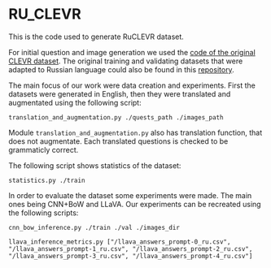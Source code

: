 # RU_CLEVR

This is the code used to generate RuCLEVR dataset.

For initial question and image generation we used the [code of the original CLEVR dataset](https://github.com/facebookresearch/clevr-dataset-gen). The original training and validating datasets that were adapted to Russian language could also be found in this [repository](https://github.com/facebookresearch/clevr-dataset-gen).

The main focus of our work were data creation and experiments.
First the datasets were generated in English, then they were translated and augmentated using the following script:

```translation_and_augmentation.py ./quests_path ./images_path```

Module ```translation_and_augmentation.py``` also has translation function, that does not augmentate. Each translated questions is checked to be grammaticly correct.

The following script shows statistics of the dataset:

```statistics.py ./train```

In order to evaluate the dataset some experiments were made. The main ones being CNN+BoW and LLaVA. Our experiments can be recreated using the following scripts:

```cnn_bow_inference.py ./train ./val ./images_dir```

```llava_inference_metrics.py ["/llava_answers_prompt-0_ru.csv", "/llava_answers_prompt-1_ru.csv", "/llava_answers_prompt-2_ru.csv", "/llava_answers_prompt-3_ru.csv", "/llava_answers_prompt-4_ru.csv"]```
